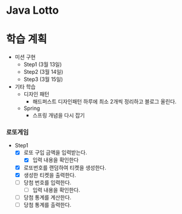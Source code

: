 # Java Lotto

# 학습 계획
- 미션 구현
  - Step1 (3월 13일)
  - Step2 (3월 14일)
  - Step3 (3월 15일)
- 기타 학습
  - 디자인 패턴
    - 해드퍼스트 디자인패턴 하루에 최소 2개씩 정리하고 블로그 올린다.
  - Spring
    - 스프링 개념을 다시 잡기

### 로또게임
- Step1
  - [X] 로또 구입 금액을 입력받는다.
    - [X] 입력 내용을 확인한다
  - [X] 로또번호를 랜덤하여 티켓을 생성한다.
  - [X] 생성한 티켓을 출력한다.
  - [ ] 당첨 번호를 입력한다.
    - [ ] 입력 내용을 확인한다.
  - [ ] 당첨 통계를 계산한다.
  - [ ] 당첨 통계를 출력한다.
